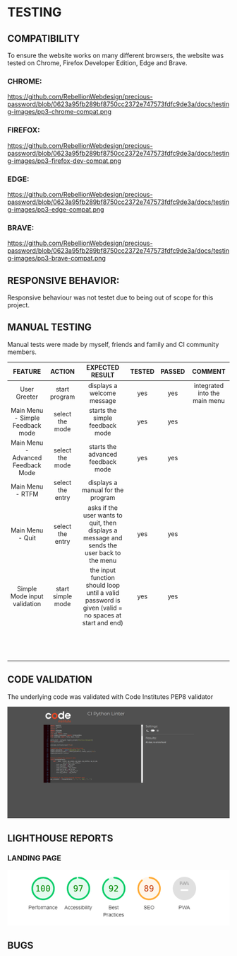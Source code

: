 # TESTING

## COMPATIBILITY

To ensure the website works on many different browsers, the website was tested on Chrome, Firefox Developer Edition, Edge and Brave.

### CHROME:

https://github.com/RebellionWebdesign/precious-password/blob/0623a95fb289bf8750cc2372e747573fdfc9de3a/docs/testing-images/pp3-chrome-compat.png

### FIREFOX:

https://github.com/RebellionWebdesign/precious-password/blob/0623a95fb289bf8750cc2372e747573fdfc9de3a/docs/testing-images/pp3-firefox-dev-compat.png

### EDGE:

https://github.com/RebellionWebdesign/precious-password/blob/0623a95fb289bf8750cc2372e747573fdfc9de3a/docs/testing-images/pp3-edge-compat.png

### BRAVE:

https://github.com/RebellionWebdesign/precious-password/blob/0623a95fb289bf8750cc2372e747573fdfc9de3a/docs/testing-images/pp3-brave-compat.png

## RESPONSIVE BEHAVIOR:

Responsive behaviour was not testet due to being out of scope for this project.

## MANUAL TESTING

Manual tests were made by myself, friends and family and CI community members.

 

|             FEATURE              |               ACTION               |               EXPECTED RESULT               | TESTED | PASSED | COMMENT |
| :------------------------------: | :--------------------------------: | :-----------------------------------------: | :----: | :----: | :-----: |
|            User Greeter            |   start program   |                  displays a welcome message                  |  yes   |  yes   | integrated into the main menu |
|  Main Menu - Simple Feedback mode  |  select the mode  |               starts the simple feedback mode                |  yes   |  yes   |                               |
| Main Menu - Advanced Feedback Mode |  select the mode  |              starts the advanced feedback mode               |  yes   |  yes   |                               |
|          Main Menu - RTFM          | select the entry  |              displays a manual for the program               |        |        |                               |
|          Main Menu - Quit          | select the entry  | asks if the user wants to quit, then displays a message and sends the user back to the menu |  yes   |  yes   |                               |
|    Simple Mode input validation    | start simple mode | the input function should loop until a valid password is given (valid = no spaces at start and end) |  yes   |  yes   |                               |
|                                    |                   |                                                              |        |        |                               |
|                                    |                   |                                                              |        |        |                               |
|                                    |                   |                                                              |        |        |                               |
|                                    |                   |                                                              |        |        |                               |
|                                    |                   |                                                              |        |        |                               |
|                                    |                   |                                                              |        |        |                               |
|                                    |                   |                                                              |        |        |                               |
|                                    |                   |                                                              |        |        |                               |
|                                    |                   |                                                              |        |        |                               |
|                                    |                   |                                                              |        |        |                               |
|                                    |                   |                                                              |        |        |                               |
|                                    |                   |                                                              |        |        |                               |
|                                    |                   |                                                              |        |        |                               |
|                                    |                   |                                                              |        |        |         |

## CODE VALIDATION

The underlying code was validated with Code Institutes PEP8 validator

![PEP8 results](docs/testing-images/pp3-ci-pep8-validator-results.png)

## LIGHTHOUSE REPORTS

### LANDING PAGE
![lighthouse result](docs/testing-images/pp3-lighthouse-result.png)

## BUGS

